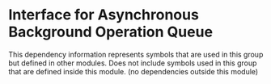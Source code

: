 
# Interface for Asynchronous Background Operation Queue
This dependency information represents symbols that are used in this group but defined in other modules.  Does not include symbols used in this group that are defined inside this module.
(no dependencies outside this module)
